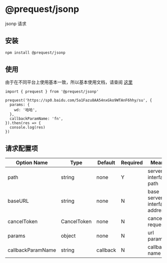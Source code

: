 # @prequest/jsonp

jsonp 请求

## 安装

```bash
npm install @prequest/jsonp
```

## 使用

由于在不同平台上使用基本一致，所以基本使用文档，请查阅 [这里](https://pre-quest.vercel.app/usage?id=%e5%bc%80%e7%ae%b1%e5%8d%b3%e7%94%a8)

```tsx
import { prequest } from '@prequest/jsonp'

prequest('https://sp0.baidu.com/5a1Fazu8AA54nxGko9WTAnF6hhy/su', {
  params: {
    wd: '哈哈',
  },
  callbackParamName: 'fn',
}).then(res => {
  console.log(res)
})
```

## 请求配置项

| Option Name       | Type        | Default  | Required | Meaning                       |
| ----------------- | ----------- | -------- | -------- | ----------------------------- |
| path              | string      | none     | Y        | server interface path         |
| baseURL           | string      | none     | N        | base server interface address |
| cancelToken       | CancelToken | none     | N        | cancel a request              |
| params            | object      | none     | N        | url parameters                |
| callbackParamName | string      | callback | N        | callback name                 |
